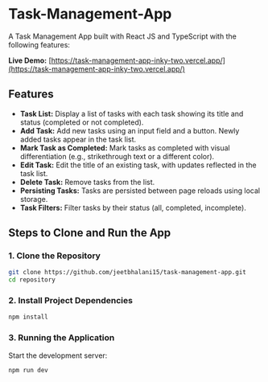 # Task-Management-App

A Task Management App built with React JS and TypeScript with the following features:

**Live Demo:** [https://task-management-app-inky-two.vercel.app/](https://task-management-app-inky-two.vercel.app/)

## Features

- **Task List:** Display a list of tasks with each task showing its title and status (completed or not completed).
- **Add Task:** Add new tasks using an input field and a button. Newly added tasks appear in the task list.
- **Mark Task as Completed:** Mark tasks as completed with visual differentiation (e.g., strikethrough text or a different color).
- **Edit Task:** Edit the title of an existing task, with updates reflected in the task list.
- **Delete Task:** Remove tasks from the list.
- **Persisting Tasks:** Tasks are persisted between page reloads using local storage.
- **Task Filters:** Filter tasks by their status (all, completed, incomplete).

## Steps to Clone and Run the App

### 1. Clone the Repository

```bash
git clone https://github.com/jeetbhalani15/task-management-app.git
cd repository
```

### 2. Install Project Dependencies
```bash
npm install
```

### 3. Running the Application
Start the development server:
```bash
npm run dev
```



